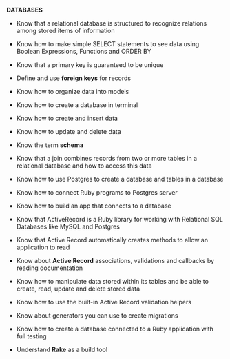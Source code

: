 **DATABASES**

- Know that a relational database is structured to recognize relations among stored items of information

- Know how to make simple SELECT statements to see data using Boolean Expressions, Functions and ORDER BY

- Know that a primary key is guaranteed to be unique

- Define and use **foreign keys** for records

- Know how to organize data into models

- Know how to create a database in terminal

- Know how to create and insert data

- Know how to update and delete data

- Know the term **schema**

- Know that a join combines records from two or more tables in a relational database and how to access this data

- Know how to use Postgres to create a database and tables in a database

- Know how to connect Ruby programs to Postgres server

- Know how to build an app that connects to a database

- Know that ActiveRecord is a Ruby library for working with Relational SQL Databases like MySQL and Postgres

- Know that Active Record automatically creates methods to allow an application to read

- Know about **Active Record** associations, validations and callbacks by reading documentation

- Know how to manipulate data stored within its tables and be able to create, read, update and delete stored data

- Know how to use the built-in Active Record validation helpers

- Know about generators you can use to create migrations

- Know how to create a database connected to a Ruby application with full testing

- Understand **Rake** as a build tool
